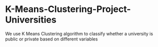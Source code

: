 # K-Means-Clustering-Project-Universities
We use K Means Clustering algorithm to classify whether a university is public or private based on different variables 
